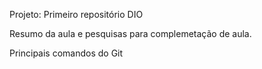 Projeto: Primeiro repositório DIO

Resumo da aula e pesquisas para complemetação de aula.

Principais comandos do Git
